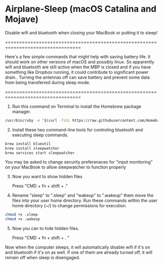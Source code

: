 # Airplane-Sleep (macOS Catalina and Mojave)
Disable wifi and bluetooth when closing your MacBook or putting it to sleep!

=================================================================================

Here's a few simple commands that might help with saving battery life.  It should work on other versions of macOS and possibly linux.  So apparently wifi and bluetooth are still active when the MBP is closed and if you have something like Dropbox running, it could contribute to significant power drain..  Turning the antennas off can save battery and prevent some data from being transferred during sleep mode.

=================================================================================


1. Run this command on Terminal to install the Homebrew package manager.

```bash
/usr/bin/ruby -e "$(curl -fsSL https://raw.githubusercontent.com/Homebrew/install/master/install)"
```

2. Install these two command-line tools for controling bluetooth and executing sleep commands.

```bash
brew install blueutil
brew install sleepwatcher
brew services start sleepwatcher
```

You may be asked to change security preferenaces for "input monitoring" on your MacBook to allow sleepwatcher to function properly


3. Now you want to show hidden files

    Press "CMD + fn + shift + ."


4. Rename "sleep" to ".sleep" and "wakeup" to ".wakeup" them move the files into your user home directory.  Run these commands within the user home directory (~/) to change permissions for execution.

```bash
chmod +x .sleep
chmod +x .wakeup
```


5. Now you can to hide hidden files.

    Press "CMD + fn + shift + . "


Now when the computer sleeps, it will automatically disable wifi if it's on and bluetooth if it's on as well.  If one of them are already turned off, it will remain off when sleep is disengaged.
